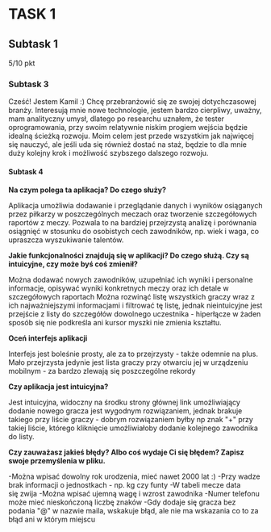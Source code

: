 # TASK 1
## Subtask 1 
5/10 pkt
### Subtask 3 
Cześć! Jestem Kamil :) Chcę przebranżowić się ze swojej dotychczasowej branży. Interesują mnie nowe technologie, jestem bardzo cierpliwy, uważny, mam analityczny umysł, dlatego po researchu uznałem, że tester oprogramowania, przy swoim relatywnie niskim progiem wejścia będzie idealną ścieżką rozwoju. Moim celem jest przede wszystkim jak najwięcej się nauczyć, ale jeśli uda się również dostać na staż, będzie to dla mnie duży kolejny krok i możliwość szybszego dalszego rozwoju. 

#### Subtask 4
**Na czym polega ta aplikacja? Do czego służy?**

Aplikacja umożliwia dodawanie i przeglądanie danych i wyników osiąganych przez piłkarzy w poszczególnych meczach oraz tworzenie szczegółowych raportów z meczy. Pozwala to na bardziej przejrzystą analizę i porównania osiągnięć w stosunku do osobistych cech zawodników, np. wiek i waga, co upraszcza wyszukiwanie talentów. 

**Jakie funkcjonalności znajdują się w aplikacji? Do czego służą. Czy są intuicyjne, czy może byś coś zmienił?**

Można dodawać nowych zawodników, uzupełniać ich wyniki i personalne informacje, opisywać wyniki konkretnych meczy oraz ich detale w szczegółowych raportach Można rozwinąć listę wszystkich graczy wraz z ich najważniejszymi informacjami i filtrować tę listę, jednak nieintuicyjne jest przejście z listy do szczegółów dowolnego uczestnika - hiperłącze w żaden sposób się nie podkreśla ani kursor myszki nie zmienia kształtu.


**Oceń interfejs aplikacji**

Interfejs jest boleśnie prosty, ale za to przejrzysty - także odemnie na plus. Mało przejrzysta jedynie jest lista graczy przy otwarciu jej w urządzeniu mobilnym - za bardzo zlewają się poszczególne rekordy

**Czy aplikacja jest intuicyjna?**

Jest intuicyjna, widoczny na środku strony głównej link umożliwiający dodanie nowego gracza jest wygodnym rozwiązaniem, jednak brakuje takiego przy liście graczy - dobrym rozwiązaniem byłby np znak "+" przy takiej liście, którego kliknięcie umożliwiałoby dodanie kolejnego zawodnika do listy.


**Czy zauważasz jakieś błędy? Albo coś wydaje Ci się błędem? Zapisz swoje przemyślenia w pliku.**

-Można wpisać dowolny rok urodzenia, mieć nawet 2000 lat :)
-Przy wadze brak informacji o jednostkach - np. kg czy funty
-W tabeli mecze data się zwija 
-Można wpisać ujemną wagę i wzrost zawodnika
-Numer telefonu może mieć nieskończoną liczbę znaków
-Gdy dodaje się gracza bez podania "@" w nazwie maila, wskakuje błąd, ale nie ma wskazania co to za błąd ani w którym miejscu

